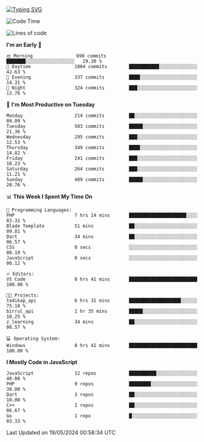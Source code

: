 [![Typing SVG](https://readme-typing-svg.demolab.com?font=Fira+Code&pause=1000&color=F7F7F7&random=false&width=435&lines=Hi+%F0%9F%91%8B%2C+I'm+Rafiu+Sidqi;Junior+Backend+Developer)](https://git.io/typing-svg)
<!--START_SECTION:waka-->
![Code Time](http://img.shields.io/badge/Code%20Time-212%20hrs%2056%20mins-blue)

![Lines of code](https://img.shields.io/badge/From%20Hello%20World%20I%27ve%20Written-1.0%20million%20lines%20of%20code-blue)

**I'm an Early 🐤** 

```text
🌞 Morning                690 commits         ███████░░░░░░░░░░░░░░░░░░   29.30 % 
🌆 Daytime                1004 commits        ███████████░░░░░░░░░░░░░░   42.63 % 
🌃 Evening                337 commits         ████░░░░░░░░░░░░░░░░░░░░░   14.31 % 
🌙 Night                  324 commits         ███░░░░░░░░░░░░░░░░░░░░░░   13.76 % 
```
📅 **I'm Most Productive on Tuesday** 

```text
Monday                   214 commits         ██░░░░░░░░░░░░░░░░░░░░░░░   09.09 % 
Tuesday                  503 commits         █████░░░░░░░░░░░░░░░░░░░░   21.36 % 
Wednesday                295 commits         ███░░░░░░░░░░░░░░░░░░░░░░   12.53 % 
Thursday                 349 commits         ████░░░░░░░░░░░░░░░░░░░░░   14.82 % 
Friday                   241 commits         ███░░░░░░░░░░░░░░░░░░░░░░   10.23 % 
Saturday                 264 commits         ███░░░░░░░░░░░░░░░░░░░░░░   11.21 % 
Sunday                   489 commits         █████░░░░░░░░░░░░░░░░░░░░   20.76 % 
```


📊 **This Week I Spent My Time On** 

```text
💬 Programming Languages: 
PHP                      7 hrs 14 mins       █████████████████████░░░░   83.31 % 
Blade Template           51 mins             ██░░░░░░░░░░░░░░░░░░░░░░░   09.81 % 
Dart                     34 mins             ██░░░░░░░░░░░░░░░░░░░░░░░   06.57 % 
CSS                      0 secs              ░░░░░░░░░░░░░░░░░░░░░░░░░   00.19 % 
JavaScript               0 secs              ░░░░░░░░░░░░░░░░░░░░░░░░░   00.12 % 

🔥 Editors: 
VS Code                  8 hrs 41 mins       █████████████████████████   100.00 % 

🐱‍💻 Projects: 
tedikap_api              6 hrs 31 mins       ███████████████████░░░░░░   75.18 % 
birrul_api               1 hr 35 mins        █████░░░░░░░░░░░░░░░░░░░░   18.25 % 
z_learning               34 mins             ██░░░░░░░░░░░░░░░░░░░░░░░   06.57 % 

💻 Operating System: 
Windows                  8 hrs 41 mins       █████████████████████████   100.00 % 
```

**I Mostly Code in JavaScript** 

```text
JavaScript               12 repos            ██████████░░░░░░░░░░░░░░░   40.00 % 
PHP                      9 repos             ████████░░░░░░░░░░░░░░░░░   30.00 % 
Dart                     3 repos             ██░░░░░░░░░░░░░░░░░░░░░░░   10.00 % 
C++                      2 repos             ██░░░░░░░░░░░░░░░░░░░░░░░   06.67 % 
Go                       1 repo              █░░░░░░░░░░░░░░░░░░░░░░░░   03.33 % 
```




 Last Updated on 19/05/2024 00:58:34 UTC
<!--END_SECTION:waka-->
